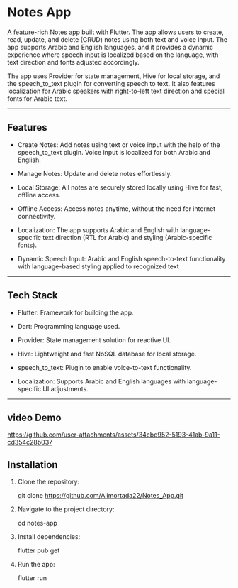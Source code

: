 # Notes App  

A feature-rich Notes app built with Flutter. The app allows users to create, read, update, and delete (CRUD) notes using both text and voice input. The app supports Arabic and English languages, and it provides a dynamic experience where speech input is localized based on the language, with text direction and fonts adjusted accordingly.

The app uses Provider for state management, Hive for local storage, and the speech_to_text plugin for converting speech to text. It also features localization for Arabic speakers with right-to-left text direction and special fonts for Arabic text.

---

## Features  

- Create Notes: Add notes using text or voice input with the help of the speech_to_text plugin. Voice input is localized for both Arabic and English.

- Manage Notes: Update and delete notes effortlessly.

- Local Storage: All notes are securely stored locally using Hive for fast, offline access.

- Offline Access: Access notes anytime, without the need for internet connectivity.

- Localization: The app supports Arabic and English with language-specific text direction (RTL for Arabic) and styling (Arabic-specific fonts).

- Dynamic Speech Input: Arabic and English speech-to-text functionality with language-based styling applied to recognized text

---

## Tech Stack  

- Flutter: Framework for building the app.

- Dart: Programming language used.

- Provider: State management solution for reactive UI.

- Hive: Lightweight and fast NoSQL database for local storage.

- speech_to_text: Plugin to enable voice-to-text functionality.

- Localization: Supports Arabic and English languages with language-specific UI adjustments. 

---

## video Demo 



https://github.com/user-attachments/assets/34cbd952-5193-41ab-9a11-cd354c28b037



## Installation  

1. Clone the repository:  
  
   git clone https://github.com/Alimortada22/Notes_App.git  
   
 

2. Navigate to the project directory:  
  
   cd notes-app  
   
 

3. Install dependencies:  
  
   flutter pub get  
   
 

4. Run the app:  
  
   flutter run  
   
